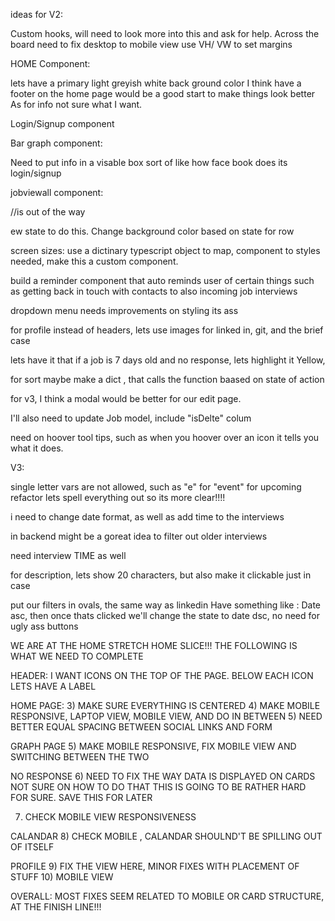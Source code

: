 ideas for V2:

Custom hooks, will need to look more into this and ask for help. 
Across the board need to fix desktop to mobile view use VH/ VW to set margins


HOME Component:


lets have a primary light greyish white back ground color
I think have a footer on the home page would be a good start to make things look better
As for info not sure what I want.

Login/Signup component

Bar graph component:

Need to put info in a visable box sort of like how face book does its login/signup

jobviewall component:

//is out of the way

ew state to do this.  Change background color based on state for row

screen sizes:
use a dictinary typescript object to map, component to styles needed, make this a custom
component.


build a reminder component that auto reminds  user of certain things such as getting back in touch with contacts
to also incoming job interviews

dropdown menu needs improvements on styling its ass


for profile instead of headers, lets use images for linked in, git, and the brief case

lets have it that if a job is 7 days old and no response, lets highlight it Yellow, 

for sort maybe make a dict , that calls the function baased on state of action

for v3, I think a modal would be better for our edit page.

I'll also need to update Job model, include "isDelte" colum

need on hoover tool tips, such as when you hoover over an icon it tells you what it does.


 V3:

single letter vars are not allowed, such as "e" for "event" for upcoming refactor lets
spell everything out so its more clear!!!!

i need to change date format, as well as add time to the interviews

in backend might be a goreat idea to filter out older interviews

need interview TIME as well

for description, lets show 20 characters, but also make it clickable just in case

put our filters in ovals, the same way as linkedin
Have something like : Date asc, then once thats clicked we'll change the state to date dsc, no need
for ugly ass buttons




WE ARE AT THE HOME STRETCH HOME SLICE!!!
THE FOLLOWING IS WHAT WE NEED TO COMPLETE

HEADER: 
I WANT ICONS ON THE TOP OF THE PAGE. BELOW EACH ICON LETS HAVE A LABEL


HOME PAGE:
3) MAKE SURE EVERYTHING IS CENTERED
4) MAKE MOBILE RESPONSIVE, LAPTOP VIEW, MOBILE VIEW, AND DO IN BETWEEN 
5) NEED BETTER EQUAL SPACING BETWEEN SOCIAL LINKS AND FORM

GRAPH PAGE
5) MAKE MOBILE RESPONSIVE, FIX MOBILE VIEW AND SWITCHING BETWEEN THE TWO


NO RESPONSE
6) NEED TO FIX THE WAY DATA IS DISPLAYED ON CARDS NOT SURE ON HOW TO DO THAT THIS
IS GOING TO BE RATHER HARD FOR SURE. SAVE THIS FOR LATER

7) CHECK MOBILE VIEW RESPONSIVENESS

CALANDAR
8) CHECK MOBILE , CALANDAR SHOULND'T BE SPILLING OUT OF ITSELF

PROFILE
9) FIX THE VIEW HERE, MINOR FIXES WITH PLACEMENT OF STUFF
10) MOBILE VIEW


OVERALL:
MOST FIXES SEEM RELATED TO MOBILE OR CARD STRUCTURE, AT THE FINISH LINE!!!